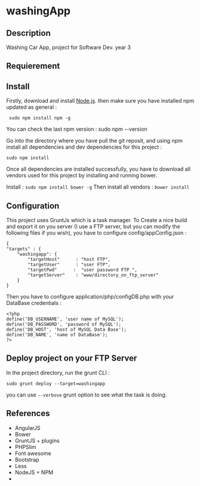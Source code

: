 washingApp
==========
Description
-------
Washing Car App, project for Software Dev. year 3

Requierement
-------

Install
-------
Firstly, download and install [Node.js](https://nodejs.org). 
 then make sure you have installed npm updated as general :

     sudo npm install npm -g
You can check the last npm version :
     sudo npm --version

Go into the directory where you have pull the git reposit, and using npm install all dependencies and dev dependencies for this project : 

    sudo npm install
Once  all dependencies are installed successfully, you have to download all vendors used for this project by installing and running bower.

Install : `sudo npm install bower -g`
Then install all vendors : `bower install`

Configuration
-------

This project uses GruntJs which is a task manager. To Create a nice build and export it on you server (I use a FTP server, but you can modify the following files if you wish), you have to configure config/appConfig.json : 

    {
	"targets" : {
        "washingapp": {
            "targetHost"      : "host FTP",
            "targetUser"      : "user FTP",
            "targetPwd"      :  "user password FTP ",
            "targetServer"    : "www/directory_on_ftp_server"
        }
    }

Then you have to configure application/php/configDB.php with your DataBase credentials : 

    <?php
    define('DB_USERNAME', 'user name of MySQL');
    define('DB_PASSWORD', 'password of MySQL');
    define('DB_HOST', 'host of MySQL Data Base');
    define('DB_NAME', 'name of DataBase');
    ?>

Deploy project on your FTP Server 
-------
In the project directory, run the grunt CLI :

    sudo grunt deploy --target=washingapp
   
   you can use `--verbose` grunt option to see what the task is doing.

References
-------

 - AngularJS
 - Bower
 - GruntJS + plugins
 - PHPSlim
 - Font awesome
 - Bootstrap
 - Less
 - NodeJS + NPM
 - 
